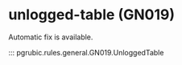 # unlogged-table (GN019)

Automatic fix is available.

::: pgrubic.rules.general.GN019.UnloggedTable

